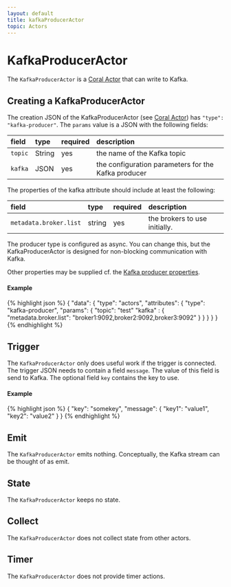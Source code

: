 ```yaml
---
layout: default
title: kafkaProducerActor
topic: Actors
---
```

<!--
   Licensed to the Apache Software Foundation (ASF) under one or more
   contributor license agreements.  See the NOTICE file distributed with
   this work for additional information regarding copyright ownership.
   The ASF licenses this file to You under the Apache License, Version 2.0
   (the "License"); you may not use this file except in compliance with
   the License.  You may obtain a copy of the License at

       http://www.apache.org/licenses/LICENSE-2.0

   Unless required by applicable law or agreed to in writing, software
   distributed under the License is distributed on an "AS IS" BASIS,
   WITHOUT WARRANTIES OR CONDITIONS OF ANY KIND, either express or implied.
   See the License for the specific language governing permissions and
   limitations under the License.
-->

# KafkaProducerActor
The `KafkaProducerActor` is a [Coral Actor](/coral/docs/Overview-Actors.html) that can write to Kafka.

## Creating a KafkaProducerActor
The creation JSON of the KafkaProducerActor (see [Coral Actor](/coral/docs/Overview-Actors.html)) has `"type": "kafka-producer"`.
The `params` value is a JSON with the following fields:

field  | type | required | description
:----- | :---- | :--- | :------------
`topic` | String | yes| the name of the Kafka topic
`kafka` | JSON | yes | the configuration parameters for the Kafka producer

The properties of the kafka attribute should include at least the following:

field  | type | required | description
:----- | :---- | :--- | :------------
`metadata.broker.list` | string | yes| the brokers to use initially.

The producer type is configured as async. You can change this, but the KafkaProducerActor is designed for non-blocking
communication with Kafka.

Other properties may be supplied cf. the [Kafka producer properties](https://kafka.apache.org/documentation.html#producerconfigs).

#### Example
{% highlight json %}
{
  "data": {
    "type": "actors",
    "attributes": {
      "type": "kafka-producer",
      "params": {
        "topic": "test"
        "kafka" : {
          "metadata.broker.list": "broker1:9092,broker2:9092,broker3:9092"
        }
      }
    }
  }
}
{% endhighlight %}

## Trigger
The `KafkaProducerActor` only does useful work if the trigger is connected. The trigger JSON needs to contain a field `message`.
The value of this field is send to Kafka. The optional field `key` contains the key to use.

#### Example
{% highlight json %}
{
    "key": "somekey",
    "message": {
        "key1": "value1",
        "key2": "value2"
    }
}
{% endhighlight %}

## Emit
The `KafkaProducerActor` emits nothing.
Conceptually, the Kafka stream can be thought of as emit.

## State
The `KafkaProducerActor` keeps no state.

## Collect
The `KafkaProducerActor` does not collect state from other actors.

## Timer
The `KafkaProducerActor` does not provide timer actions.